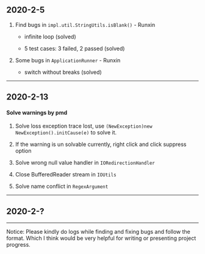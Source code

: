 ## 2020-2-5

1. Find bugs in `impl.util.StringUtils.isBlank()` - Runxin 
    
    - infinite loop (solved)
    
    - 5 test cases: 3 failed, 2 passed (solved)
   
2. Some bugs in `ApplicationRunner` - Runxin

    - switch without breaks (solved)
 
---
## 2020-2-13

#### Solve warnings by pmd

1. Solve loss exception trace lost, use 
`(NewException)new NewException().initCause(e)` to solve it.

2. If the warning is un solvable currently, right click and 
click suppress option

3. Solve wrong null value handler in `IORedirectionHandler`

4. Close BufferedReader stream in `IOUtils`

5. Solve name conflict in `RegexArgument`


---


## 2020-2-?


---

Notice: Please kindly do logs while finding and fixing bugs and follow the format. 
Which I think would be very helpful for writing or presenting 
project progress.